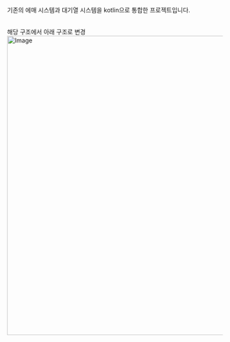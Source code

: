 기존의 에매 시스템과 대기열 시스템을 kotlin으로 통합한 프로젝트입니다.<br><br>

해당 구조에서 아래 구조로 변경
<img width="1000" height="700" alt="Image" src="https://github.com/user-attachments/assets/01039c76-598a-487f-8bef-27c2d489f593" />
